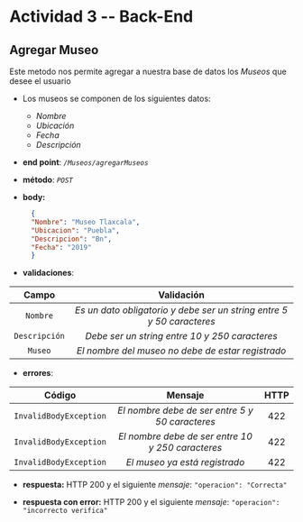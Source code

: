 # Actividad 3 -- Back-End

## **Agregar Museo** 
Este metodo nos permite agregar a nuestra base de datos los *Museos* que desee el usuario
* Los museos se componen de los siguientes datos: 
   * *Nombre*
   * *Ubicación*
   * *Fecha*
   * *Descripción* 
* **end point**: *`/Museos/agregarMuseos`*
* **método**: *`POST`*
* **body:**

  ```JSON
    {
    "Nombre": "Museo Tlaxcala",
    "Ubicacion": "Puebla",
    "Descripcion": "Bn",
    "Fecha": "2019"
    }
  ```
* **validaciones**:

| Campo | Validación |
| :---: | :---: |
| `Nombre` | 	*Es un dato obligatorio y debe ser un string entre 5 y 50 caracteres* |
| `Descripción` | *Debe ser un string entre 10 y 250 caracteres* |
| `Museo` | *El nombre del museo no debe de estar registrado* |

* **errores**:

| Código | Mensaje | HTTP |
| :---: | :---: | :---: |
| `InvalidBodyException` | *El nombre debe de ser entre 5 y 50 caracteres* | 422 |
| `InvalidBodyException` | *El nombre debe de ser entre 10 y 250 caracteres* | 422 |
| `InvalidBodyException` | *El museo ya está registrado* | 422 |

* **respuesta:**
HTTP 200 y el siguiente *mensaje*: `"operacion": "Correcta"`

* **respuesta con error:**
HTTP 200 y el siguiente *mensaje*: `"operacion": "incorrecto verifica"`

